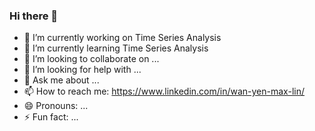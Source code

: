 ### Hi there 👋
- 🔭 I’m currently working on Time Series Analysis
- 🌱 I’m currently learning Time Series Analysis
- 👯 I’m looking to collaborate on ...
- 🤔 I’m looking for help with ...
- 💬 Ask me about ...
- 📫 How to reach me: https://www.linkedin.com/in/wan-yen-max-lin/
- 😄 Pronouns: ...
- ⚡ Fun fact: ...


<!--
**Wanyen-Lin/Wanyen-lin** is a ✨ _special_ ✨ repository because its `README.md` (this file) appears on your GitHub profile.

Here are some ideas to get you started:

- 🔭 I’m currently working on ...
- 🌱 I’m currently learning ...
- 👯 I’m looking to collaborate on ...
- 🤔 I’m looking for help with ...
- 💬 Ask me about ...
- 📫 How to reach me: https://www.linkedin.com/in/wan-yen-max-lin/
- 😄 Pronouns: ...
- ⚡ Fun fact: ...
-->
